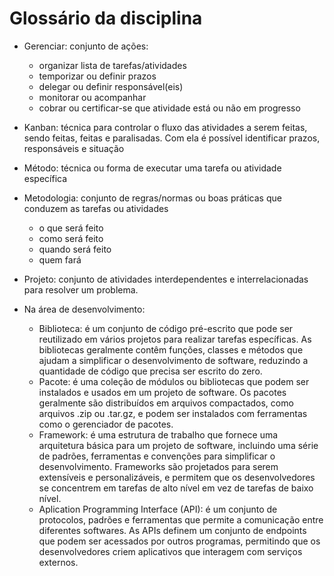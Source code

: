 # Glossário da disciplina

- Gerenciar: conjunto de ações: 
  - organizar lista de tarefas/atividades
  - temporizar ou definir prazos
  - delegar ou definir responsável(eis)
  - monitorar ou acompanhar
  - cobrar ou certificar-se que atividade está ou não em progresso
- Kanban: técnica para controlar o fluxo das atividades a serem feitas, sendo feitas, feitas e paralisadas. Com ela é possível identificar prazos, responsáveis e situação
- Método: técnica ou forma de executar uma tarefa ou atividade específica
- Metodologia: conjunto de regras/normas ou boas práticas que conduzem as tarefas ou atividades
  - o que será feito
  - como será feito
  - quando será feito
  - quem fará
- Projeto: conjunto de atividades interdependentes e interrelacionadas para resolver um problema.


- Na área de desenvolvimento:
  - Biblioteca: é um conjunto de código pré-escrito que pode ser reutilizado em vários projetos para realizar tarefas específicas. As bibliotecas geralmente contêm funções, classes e métodos que ajudam a simplificar o desenvolvimento de software, reduzindo a quantidade de código que precisa ser escrito do zero. 
  - Pacote: é uma coleção de módulos ou bibliotecas que podem ser instalados e usados em um projeto de software. Os pacotes geralmente são distribuídos em arquivos compactados, como arquivos .zip ou .tar.gz, e podem ser instalados com ferramentas como o gerenciador de pacotes.
  - Framework: é uma estrutura de trabalho que fornece uma arquitetura básica para um projeto de software, incluindo uma série de padrões, ferramentas e convenções para simplificar o desenvolvimento. Frameworks são projetados para serem extensíveis e personalizáveis, e permitem que os desenvolvedores se concentrem em tarefas de alto nível em vez de tarefas de baixo nível. 
  - Aplication Programming Interface (API): é um conjunto de protocolos, padrões e ferramentas que permite a comunicação entre diferentes softwares. As APIs definem um conjunto de endpoints que podem ser acessados por outros programas, permitindo que os desenvolvedores criem aplicativos que interagem com serviços externos.
